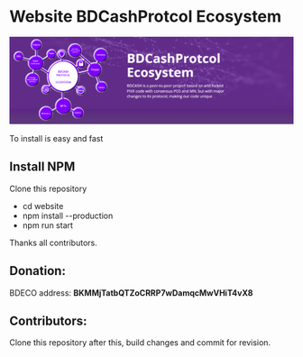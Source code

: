# Website BDCashProtcol Ecosystem 

<img src="https://raw.githubusercontent.com/BdcashProtocol/bdcash-mediakit/main/logo-bdcash/main.png">

To install is easy and fast

## Install NPM

Clone this repository

- cd website
- npm install --production
- npm run start

Thanks all contributors.

## Donation:

BDECO address: <b>BKMMjTatbQTZoCRRP7wDamqcMwVHiT4vX8</b>

## Contributors: 

Clone this repository after this, build changes and commit for revision.
